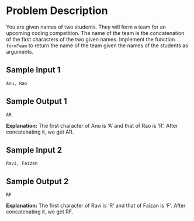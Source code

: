# Problem Description

You are given names of two students. They will form a team for an upcoming coding competition. The name of the team is the concatenation of the first characters of the two given names. Implement the function `formTeam` to return the name of the team given the names of the students as arguments.

## Sample Input 1
```plaintext
Anu, Rao
```

## Sample Output 1
```plaintext
AR
```

**Explanation:**
The first character of Anu is ‘A’ and that of Rao is ‘R’. After concatenating it, we get AR.

## Sample Input 2
```plaintext
Ravi, Faizan
```

## Sample Output 2
```plaintext
RF
```

**Explanation:**
The first character of Ravi is ‘R’ and that of Faizan is ‘F’. After concatenating it, we get RF.
